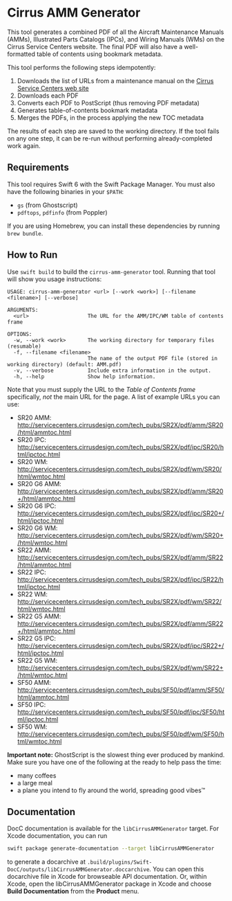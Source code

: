# Cirrus AMM Generator

This tool generates a combined PDF of all the Aircraft Maintenance Manuals
(AMMs), Illustrated Parts Catalogs (IPCs), and Wiring Manuals (WMs) on the
Cirrus Service Centers website. The final PDF will also have a well-formatted
table of contents using bookmark metadata.

This tool performs the following steps idempotently:

1. Downloads the list of URLs from a maintenance manual on the
   [Cirrus Service Centers web site](http://servicecenters.cirrusdesign.com/)
2. Downloads each PDF
3. Converts each PDF to PostScript (thus removing PDF metadata)
4. Generates table-of-contents bookmark metadata
5. Merges the PDFs, in the process applying the new TOC metadata

The results of each step are saved to the working directory. If the tool fails
on any one step, it can be re-run without performing already-completed work
again.

## Requirements

This tool requires Swift 6 with the Swift Package Manager. You must also have
the following binaries in your `$PATH`:

* `gs` (from Ghostscript)
* `pdftops`, `pdfinfo` (from Poppler)

If you are using Homebrew, you can install these dependencies by running
`brew bundle`.

## How to Run

Use `swift build` to build the `cirrus-amm-generator` tool. Running that tool
will show you usage instructions:

```
USAGE: cirrus-amm-generator <url> [--work <work>] [--filename <filename>] [--verbose]

ARGUMENTS:
  <url>                   The URL for the AMM/IPC/WM table of contents frame

OPTIONS:
  -w, --work <work>       The working directory for temporary files (resumable)
  -f, --filename <filename>
                          The name of the output PDF file (stored in working directory) (default: AMM.pdf)
  -v, --verbose           Include extra information in the output.
  -h, --help              Show help information.
```

Note that you must supply the URL to the _Table of Contents frame_ specifically,
_not_ the main URL for the page. A list of example URLs you can use:

* SR20 AMM: http://servicecenters.cirrusdesign.com/tech_pubs/SR2X/pdf/amm/SR20/html/ammtoc.html
* SR20 IPC: http://servicecenters.cirrusdesign.com/tech_pubs/SR2X/pdf/ipc/SR20/html/ipctoc.html
* SR20 WM: http://servicecenters.cirrusdesign.com/tech_pubs/SR2X/pdf/wm/SR20/html/wmtoc.html
* SR20 G6 AMM: http://servicecenters.cirrusdesign.com/tech_pubs/SR2X/pdf/amm/SR20+/html/ammtoc.html
* SR20 G6 IPC: http://servicecenters.cirrusdesign.com/tech_pubs/SR2X/pdf/ipc/SR20+/html/ipctoc.html
* SR20 G6 WM: http://servicecenters.cirrusdesign.com/tech_pubs/SR2X/pdf/wm/SR20+/html/wmtoc.html
* SR22 AMM: http://servicecenters.cirrusdesign.com/tech_pubs/SR2X/pdf/amm/SR22/html/ammtoc.html
* SR22 IPC: http://servicecenters.cirrusdesign.com/tech_pubs/SR2X/pdf/ipc/SR22/html/ipctoc.html
* SR22 WM: http://servicecenters.cirrusdesign.com/tech_pubs/SR2X/pdf/wm/SR22/html/wmtoc.html
* SR22 G5 AMM: http://servicecenters.cirrusdesign.com/tech_pubs/SR2X/pdf/amm/SR22+/html/ammtoc.html
* SR22 G5 IPC: http://servicecenters.cirrusdesign.com/tech_pubs/SR2X/pdf/ipc/SR22+/html/ipctoc.html
* SR22 G5 WM: http://servicecenters.cirrusdesign.com/tech_pubs/SR2X/pdf/wm/SR22+/html/wmtoc.html
* SF50 AMM: http://servicecenters.cirrusdesign.com/tech_pubs/SF50/pdf/amm/SF50/html/ammtoc.html
* SF50 IPC: http://servicecenters.cirrusdesign.com/tech_pubs/SF50/pdf/ipc/SF50/html/ipctoc.html
* SF50 WM: http://servicecenters.cirrusdesign.com/tech_pubs/SF50/pdf/wm/SF50/html/wmtoc.html

**Important note:** GhostScript is the slowest thing ever produced by mankind.
Make sure you have one of the following at the ready to help pass the time:

* many coffees
* a large meal
* a plane you intend to fly around the world, spreading good vibes™

## Documentation

DocC documentation is available for the `libCirrusAMMGenerator` target. For
Xcode documentation, you can run

``` sh
swift package generate-documentation --target libCirrusAMMGenerator
```

to generate a docarchive at
`.build/plugins/Swift-DocC/outputs/libCirrusAMMGenerator.doccarchive`. You can
open this docarchive file in Xcode for browseable API documentation. Or, within
Xcode, open the libCirrusAMMGenerator package in Xcode and choose
**Build Documentation** from the **Product** menu.
